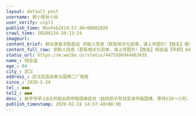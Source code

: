 ```yaml
---
layout: default_post
username: 曾小曾丝小丝
user_verify: vipl1
publish_time: MonFeb2414:57:48+08002020
crawl_time: 20200224-20:13:24
imageurl: 
content_brief: 肺炎患者求助超话 求助人信息（若有相关化验单，请上传图片）【姓名】胡全运【年龄】84【所在城市】武汉【所在小区、社区】武汉武昌余家头国棉二厂宿舍【患病时间】2020-2-24【联系方式】●●●【其他紧急联系人】●●●【病情描述】 故爷爷早上8点开始出现呼吸困难症状（姑奶奶 ...全文
content_full_raw: 求助人信息（若有相关化验单，请上传图片）【姓名】胡全运【年龄】84【所在城市】武汉【所在小区、社区】武汉武昌余家头国棉二厂宿舍【患病时间】2020-2-24【联系方式】●●●【其他紧急联系人】●●●【病情描述】故爷爷早上8点开始出现呼吸困难症状（姑奶奶于昨日突发呼吸困难，等待120一小时，送往医院后已去世）
status_url: https://m.weibo.cn/status/4475506944663435
name_: 胡全运
age_: 84
city_: 武汉
address_: 武汉武昌余家头国棉二厂宿舍
since_: 2020-2-24
tel_: ●●●
tel2_: ●●●
desc_: 故爷爷早上8点开始出现呼吸困难症状（姑奶奶于昨日突发呼吸困难，等待120一小时，送往医院后已去世）
publish_timestamp: 2020-02-24 14:57:48+08:00
---
```

